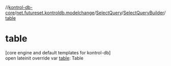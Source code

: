 //[kontrol-db-core](../../../../index.md)/[net.futureset.kontroldb.modelchange](../../index.md)/[SelectQuery](../index.md)/[SelectQueryBuilder](index.md)/[table](table.md)

# table

[core engine and default templates for kontrol-db]\
open lateinit override var [table](table.md): Table

